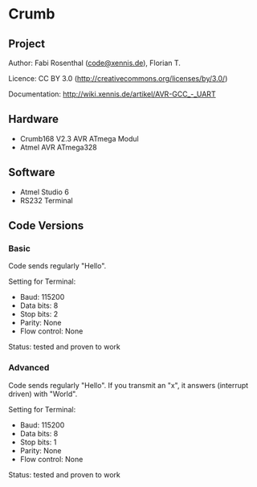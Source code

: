 # Crumb
	
## Project

Author: Fabi Rosenthal (code@xennis.de), Florian T.

Licence: CC BY 3.0 (http://creativecommons.org/licenses/by/3.0/)

Documentation: http://wiki.xennis.de/artikel/AVR-GCC_-_UART

## Hardware

* Crumb168 V2.3 AVR ATmega Modul
* Atmel AVR ATmega328

## Software

* Atmel Studio 6
* RS232 Terminal

## Code Versions

### Basic

Code sends regularly "Hello".

Setting for Terminal:
* Baud: 115200
* Data bits: 8
* Stop bits: 2
* Parity: None
* Flow control: None

Status: tested and proven to work

### Advanced

Code sends regularly "Hello". If you transmit an "x", it answers (interrupt driven) with "World".

Setting for Terminal:
* Baud: 115200
* Data bits: 8
* Stop bits: 1
* Parity: None
* Flow control: None

Status: tested and proven to work